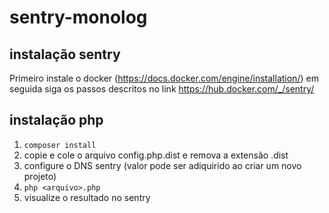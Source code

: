 # sentry-monolog

## instalação sentry

Primeiro instale o docker (https://docs.docker.com/engine/installation/) em seguida siga os passos descritos no link https://hub.docker.com/_/sentry/

## instalação php

1. `composer install`
2. copie e cole o arquivo config.php.dist e remova a extensão .dist
3. configure o DNS sentry (valor pode ser adiquirido ao criar um novo projeto)
4. `php <arquivo>.php`
5. visualize o resultado no sentry
